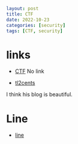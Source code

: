```yaml
layout: post
title: CTF
date: 2022-10-23
categories: [security]
tags: [CTF, security]
```

# links

- [CTF](https://github.com/omerAF/CTFs/tree/master/asisctf_finals_2021/jsss)
No link

- [tl2cents](https://tl2cents.github.io/2022/10/16/ASISCTF-2022-Quals-Crypto-Writeup/)

I think his blog is beautiful.

# Line
- [line](https://ctf.cpaw.site/index.php)

